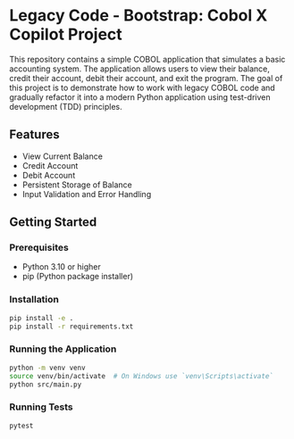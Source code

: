 # Legacy Code - Bootstrap: Cobol X Copilot Project

This repository contains a simple COBOL application that simulates a basic accounting system. The application allows users to view their balance, credit their account, debit their account, and exit the program. The goal of this project is to demonstrate how to work with legacy COBOL code and gradually refactor it into a modern Python application using test-driven development (TDD) principles.

## Features

- View Current Balance
- Credit Account
- Debit Account
- Persistent Storage of Balance
- Input Validation and Error Handling

## Getting Started

### Prerequisites

- Python 3.10 or higher
- pip (Python package installer)

### Installation

```bash
pip install -e .
pip install -r requirements.txt
```

### Running the Application

```bash
python -m venv venv
source venv/bin/activate  # On Windows use `venv\Scripts\activate`
python src/main.py
```
### Running Tests

```bash
pytest
```
